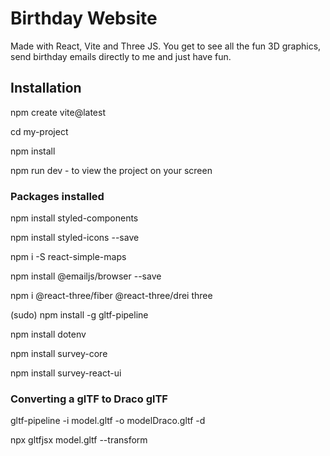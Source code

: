 # Birthday Website

Made with React, Vite and Three JS. You get to see all the fun 3D graphics, send birthday emails directly to me and just have fun. 

## Installation

npm create vite@latest

cd my-project

npm install

npm run dev - to view the project on your screen

### Packages installed 

npm install styled-components

npm install styled-icons --save

npm i -S react-simple-maps

npm install @emailjs/browser --save

npm i @react-three/fiber @react-three/drei three

(sudo) npm install -g gltf-pipeline

npm install dotenv

npm install survey-core

npm install survey-react-ui


### Converting a glTF to Draco glTF

gltf-pipeline -i model.gltf -o modelDraco.gltf -d

npx gltfjsx model.gltf --transform
